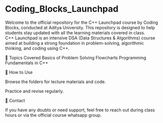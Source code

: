 # Coding_Blocks_Launchpad
Welcome to the official repository for the C++ Launchpad course by Coding Blocks, conducted at Aditya University. This repository is designed to help students stay updated with all the learning materials covered in class.  
C++ Launchpad is an intensive DSA (Data Structures & Algorithms) course aimed at building a strong foundation in problem-solving, algorithmic thinking, and coding using C++.

🧠 Topics Covered
Basics of Problem Solving
Flowcharts
Programming Fundamentals in C++

🔗 How to Use

Browse the folders for lecture materials and code.

Practice and revise regularly.

📩 Contact

If you have any doubts or need support, feel free to reach out during class hours or via the official course whatsapp group.

